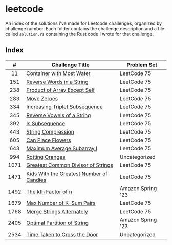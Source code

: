 # leetcode
An index of the solutions i've made for Leetcode challenges, organized by challenge number. Each folder contains the challenge
description and a file called `solution.rs` containing the Rust code I wrote for that challenge.

## Index
|  #   | Challenge Title                                    | Problem Set       |
|:----:|----------------------------------------------------|-------------------|
|  11  | [Container with Most Water](./11)                  | LeetCode 75       |
| 151  | [Reverse Words in a String](./151)                 | LeetCode 75       |
| 238  | [Product of Array Except Self](./238)              | LeetCode 75       |
| 283  | [Move Zeroes](./283)                               | LeetCode 75       |
| 334  | [Increasing Triplet Subsequence](./334)            | LeetCode 75       |
| 345  | [Reverse Vowels of a String](./345)                | LeetCode 75       |
| 392  | [Is Subsequence](./392)                            | LeetCode 75       |
| 443  | [String Compression](./443)                        | LeetCode 75       |
| 605  | [Can Place Flowers](./605)                         | LeetCode 75       |
| 643  | [Maximum Average Subarray I](./643)                | LeetCode 75       |
| 994  | [Rotting Oranges](./994)                           | Uncategorized     |
| 1071 | [Greatest Common Divisor of Strings](./1071)       | LeetCode 75       |
| 1471 | [Kids With the Greatest Number of Candies](./1471) | LeetCode 75       |
| 1492 | [The kth Factor of n](./1492)                      | Amazon Spring '23 |
| 1679 | [Max Number of K-Sum Pairs](./1679)                | LeetCode 75       |
| 1768 | [Merge Strings Alternately](./1768)                | LeetCode 75       |
| 2405 | [Optimal Partition of String](./2405)              | Amazon Spring '23 |
| 2534 | [Time Taken to Cross the Door](./2534)             | Uncategorized     |